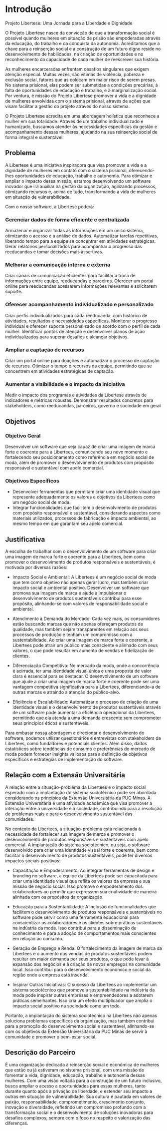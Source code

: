 # Introdução

Projeto Libertese: Uma Jornada para a Liberdade e Dignidade

O Projeto Libertese nasce da convicção de que a transformação social é possível quando mulheres em situação de prisão são empoderadas através da educação, do trabalho e da conquista da autonomia. Acreditamos que a chave para a reinserção social e a construção de um futuro digno reside no desenvolvimento de habilidades, na criação de oportunidades e no reconhecimento da capacidade de cada mulher de reescrever sua história.

As mulheres encarceradas enfrentam desafios singulares que exigem atenção especial. Muitas vezes, são vítimas de violência, pobreza e exclusão social, fatores que as colocam em maior risco de serem presas. No sistema prisional, elas podem ser submetidas a condições precárias, à falta de oportunidades de educação e trabalho, e à marginalização social. Por ventura, é missão do Projeto Libertese promover a vida e a dignidade de mulheres envolvidas com o sistema prisional, através de ações que visam facilitar a gestão do projeto através do nosso sistema.

O Projeto Libertese acredita em uma abordagem holística que reconhece a mulher em sua totalidade. Através de um trabalho individualizado e humanizado, buscamos atender às necessidades específicas da gestão e acompanhamento dessas mulheres, ajudando na sua reinserção social de forma integral e sustentável.

## Problema
A Libertese é uma iniciativa inspiradora que visa promover a vida e a dignidade de mulheres em contato com o sistema prisional, oferecendo-lhes oportunidades de educação, trabalho e autonomia. Para otimizar e ampliar o impacto dessa missão, estamos desenvolvendo um software inovador que irá auxiliar na gestão da organização, agilizando processos, otimizando recursos e, acima de tudo, transformando a vida de mulheres em situação de vulnerabilidade.

Com o nosso software, a Libertese poderá:

### Gerenciar dados de forma eficiente e centralizada
Armazenar e organizar todas as informações em um único sistema, otimizando o acesso e a análise de dados.
Automatizar tarefas repetitivas, liberando tempo para a equipe se concentrar em atividades estratégicas.
Gerar relatórios personalizados para acompanhar o progresso das reeducandas e tomar decisões mais assertivas.

### Melhorar a comunicação interna e externa
Criar canais de comunicação eficientes para facilitar a troca de informações entre equipe, reeducandas e parceiros.
Oferecer um portal online para reeducandas acessarem informações relevantes e solicitarem suporte.

### Oferecer acompanhamento individualizado e personalizado
Criar perfis individualizados para cada reeducanda, com histórico de atividades, resultados e necessidades específicas.
Monitorar o progresso individual e oferecer suporte personalizado de acordo com o perfil de cada mulher.
Identificar pontos de atenção e desenvolver planos de ação individualizados para superar desafios e alcançar objetivos.


### Ampliar a captação de recursos
Criar um portal online para doações e automatizar o processo de captação de recursos.
Otimizar o tempo e recursos da equipe, permitindo que se concentrem em atividades estratégicas de captação.

### Aumentar a visibilidade e o impacto da iniciativa
Medir o impacto dos programas e atividades da Libertese através de indicadores e métricas robustas.
Demonstrar resultados concretos para stakeholders, como reeducandas, parceiros, governo e sociedade em geral


## Objetivos

### Objetivo Geral

Desenvolver um software que seja capaz de criar uma imagem de marca forte e coerente para a Libertees, comunicando seu novo momento e fortalecendo seu posicionamento como referência em negócio social de moda, além de promover o desenvolvimento de produtos com propósito responsável e sustentável com apelo comercial.

### Objetivos Específicos
- Desenvolver ferramentas que permitam criar uma identidade visual que represente adequadamente os valores e objetivos da Libertees como um negócio social de moda.
- Integrar funcionalidades que facilitem o desenvolvimento de produtos com propósito responsável e sustentável, considerando aspectos como materiais utilizados, processos de fabricação e impacto ambiental, ao mesmo tempo em que garantam seu apelo comercial.

## Justificativa

A escolha de trabalhar com o desenvolvimento de um software para criar uma imagem de marca forte e coerente para a Libertees, bem como promover o desenvolvimento de produtos responsáveis e sustentáveis, é motivada por diversas razões:

- Impacto Social e Ambiental: A Libertees é um negócio social de moda que tem como objetivo não apenas gerar lucro, mas também criar impacto social e ambiental positivo. Desenvolver um software que promova sua imagem de marca e ajude a impulsionar o desenvolvimento de produtos sustentáveis contribui para esse propósito, alinhando-se com valores de responsabilidade social e ambiental.

- Atendimento à Demanda do Mercado: Cada vez mais, os consumidores estão buscando marcas que não apenas ofereçam produtos de qualidade, mas também sejam transparentes em relação aos seus processos de produção e tenham um compromisso com a sustentabilidade. Ao criar uma imagem de marca forte e coerente, a Libertees pode atrair um público mais consciente e alinhado com seus valores, o que pode resultar em aumento de vendas e fidelização de clientes.

- Diferenciação Competitiva: No mercado da moda, onde a concorrência é acirrada, ter uma identidade visual única e uma proposta de valor clara é essencial para se destacar. O desenvolvimento de um software que ajude a criar uma imagem de marca forte e coerente pode ser uma vantagem competitiva significativa para a Libertees, diferenciando-a de outras marcas e atraindo a atenção do público-alvo.

- Eficiência e Escalabilidade: Automatizar o processo de criação de uma identidade visual e o desenvolvimento de produtos sustentáveis através de um software pode aumentar a eficiência operacional da Libertees, permitindo que ela atenda a uma demanda crescente sem comprometer seus princípios éticos e sustentáveis.

Para embasar nossa abordagem e direcionar o desenvolvimento do software, podemos utilizar questionários e entrevistas com stakeholders da Libertees, como fundadores e potenciais clientes. Além disso, dados estatísticos sobre tendências de consumo e preferências do mercado de moda podem fornecer insights valiosos para a definição de objetivos específicos e estratégias de implementação do software.

## Relação com a Extensão Universitária

A relação entre a situação-problema da Libertees e o impacto social esperado com a implantação do sistema sociotécnico pode ser abordada considerando os princípios da Extensão Universitária da PUC Minas. A Extensão Universitária é uma atividade acadêmica que visa promover a interação entre a universidade e a sociedade, contribuindo para a resolução de problemas reais e para o desenvolvimento sustentável das comunidades.

No contexto da Libertees, a situação-problema está relacionada à necessidade de fortalecer sua imagem de marca e promover o desenvolvimento de produtos responsáveis e sustentáveis com apelo comercial. A implantação do sistema sociotécnico, ou seja, o software desenvolvido para criar uma identidade visual forte e coerente, bem como facilitar o desenvolvimento de produtos sustentáveis, pode ter diversos impactos sociais positivos:

- Capacitação e Empoderamento: Ao integrar ferramentas de design e branding no software, a equipe da Libertees pode ser capacitada para criar uma identidade visual que reflita os valores da empresa e sua missão de negócio social. Isso promove o empoderamento dos colaboradores ao permitir que expressem sua criatividade de maneira alinhada com os propósitos da organização.

- Educação para a Sustentabilidade: A inclusão de funcionalidades que facilitem o desenvolvimento de produtos responsáveis e sustentáveis no software pode servir como uma ferramenta educacional para conscientizar os colaboradores e os clientes sobre práticas sustentáveis na indústria da moda. Isso contribui para a disseminação de conhecimento e para a adoção de comportamentos mais conscientes em relação ao consumo.

- Geração de Emprego e Renda: O fortalecimento da imagem de marca da Libertees e o aumento das vendas de produtos sustentáveis podem resultar em maior demanda por seus produtos, o que pode levar à expansão dos negócios e à criação de novos empregos na comunidade local. Isso contribui para o desenvolvimento econômico e social da região onde a empresa está inserida.

- Inspirar Outras Iniciativas: O sucesso da Libertees ao implementar um sistema sociotécnico que promove a sustentabilidade na indústria da moda pode inspirar outras empresas e empreendedores a adotarem práticas semelhantes. Isso cria um efeito multiplicador que amplia o impacto social positivo na sociedade como um todo.

Portanto, a implantação do sistema sociotécnico na Libertees não apenas soluciona problemas específicos da organização, mas também contribui para a promoção do desenvolvimento social e sustentável, alinhando-se com os objetivos da Extensão Universitária da PUC Minas de servir à comunidade e promover o bem-estar social.

## Descrição do Parceiro

É uma organização dedicada à reinserção social e econômica de mulheres que estão ou já estiveram no sistema prisional, com uma missão de fomentar a vida, dignidade, educação, trabalho e autonomia dessas mulheres. Com uma visão voltada para a construção de um futuro inclusivo, busca ampliar o acesso a oportunidades para essas mulheres, tanto durante quanto após a privação de liberdade, e estender seu impacto a outras em situação de vulnerabilidade. Sua cultura é pautada em valores de paixão, responsabilidade, comprometimento, crescimento conjunto, inovação e diversidade, refletindo um compromisso profundo com a transformação social e o desenvolvimento de soluções inovadoras para desafios complexos, sempre com o foco no respeito e valorização das diferenças.
